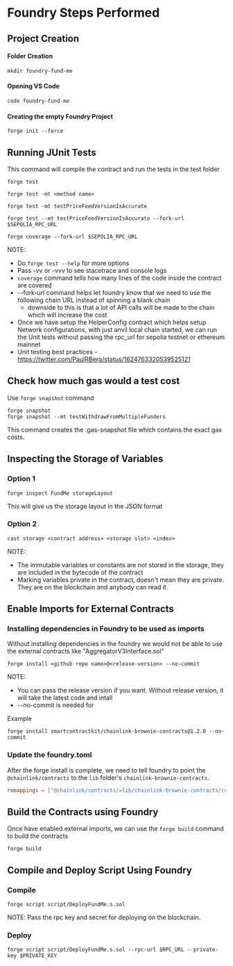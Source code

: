 # Foundry Steps Performed

## Project Creation
#### Folder Creation
```shell
mkdir foundry-fund-me
```
#### Opening VS Code 
```shell
code foundry-fund-me
```
#### Creating the empty Foundry Project
```shell
forge init --force
```

## Running JUnit Tests
This command will compile the contract and run the tests in the test folder 
```shell
forge test

forge test -mt <method name>

forge test -mt testPriceFeedVersionIsAccurate

forge test --mt testPriceFeedVersionIsAccurate --fork-url $SEPOLIA_RPC_URL

forge coverage --fork-url $SEPOLIA_RPC_URL
```
NOTE: 
- Do `forge test --help` for more options
- Pass -vv or -vvv to see stacetrace and console logs
- `coverage` command tells how many lines of the code inside the contract are covered
- --fork-url command helps let foundry know that we need to use the following chain URL instead of spinning a blank chain
    - downside to this is that a lot of API calls will be made to the chain which will increase the cost 
- Once we have setup the HelperConfig contract which helps setup Network configurations, with just anvil local chain started, we can run the Unit tests without passing the rpc_url for sepolia testnet or ethereum mainnet
- Unit testing best practices - https://twitter.com/PaulRBerg/status/1624763320539525121

## Check how much gas would a test cost
Use `forge snapshot` command 
```shell
forge snapshot 
forge snapshot --mt testWithdrawFromMultipleFunders
```
This command creates the .gas-snapshot file which contains the exact gas costs.  

## Inspecting the Storage of Variables
### Option 1
```shell
forge inspect FundMe storageLayout
```
This will give us the storage layout in the JSON format

### Option 2
```shell
cast storage <contract address> <storage slot> <index>
```

NOTE: 
- The immutable variables or constants are not stored in the storage, they are included in the bytecode of the contract
- Marking variables private in the contract, doesn't mean they are private. They are on the blockchain and anybody can read it. 

## Enable Imports for External Contracts
### Installing dependencies in Foundry to be used as imports
Without installing dependencies in the foundry we would not be able to use the external contracts like "AggregatorV3Interface.sol"
```shell
forge install <github repo name>@<release-version> --no-commit
```
NOTE: 
 - You can pass the release version if you want. Without release version, it will take the latest code and intall 
 - --no-commit is needed for <TBD>

Example
```shell
forge install smartcontractkit/chainlink-brownie-contracts@1.2.0 --no-commit
```

### Update the foundry.toml
After the forge install is complete, we need to tell foundry to point the `@chainlink/contracts` to the `lib` folder's `chainlink-brownie-contracts`.

```toml
remappings = ["@chainlink/contracts/=lib/chainlink-brownie-contracts/contracts/"]
```

## Build the Contracts using Foundry
Once have enabled external imports, we can use the `forge build` command to build the contracts
```shell
forge build
```

## Compile and Deploy Script Using Foundry 
### Compile
```shell
forge script script/DeployFundMe.s.sol
```

NOTE: Pass the rpc key and secret for deploying on the blockchain. 

### Deploy
```shell
forge script script/DeployFundMe.s.sol --rpc-url $RPC_URL --private-key $PRIVATE_KEY
```